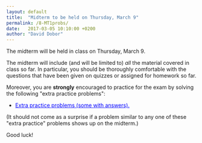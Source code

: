```yaml
---
layout: default
title:  "Midterm to be held on Thursday, March 9"
permalink: /8-MT1probs/
date:   2017-03-05 10:10:00 +0200
author: "David Dobor"
---
```


The midterm will be held in class on Thursday, March 9.

The midterm will include (and will be limited to) *all* the material covered in class so far. In particular, you should be thoroughly comfortable with the questions that have been given on quizzes or assigned for homework so far.

Moreover, you are **strongly** encouraged to practice for the exam by solving the following "extra practice problems":

<ul>
  <li><a href="8-MT1probs/MT1ExtraPractice.pdf" style="color: blue">Extra practice problems (some with answers).</a></li>
</ul>

(It should not come as a surprise if a problem similar to any one of these "extra practice" problems shows up on the midterm.)

Good luck!